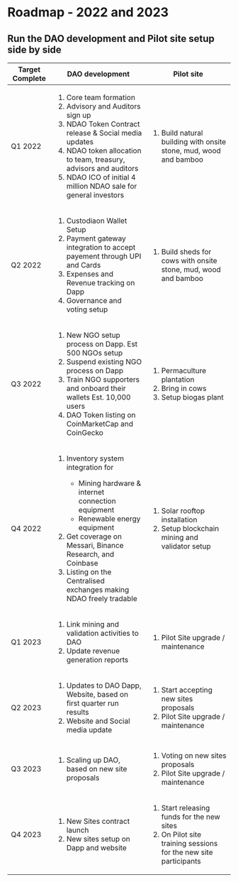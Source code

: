 # Roadmap - 2022 and 2023

## Run the DAO development and Pilot site setup side by side



| **Target Complete** | **DAO development**                                                                                                                                                                                                                                                                                         | **Pilot site**                                                                                                                  |
| ------------------- | ----------------------------------------------------------------------------------------------------------------------------------------------------------------------------------------------------------------------------------------------------------------------------------------------------------- | ------------------------------------------------------------------------------------------------------------------------------- |
| Q1 2022             | <ol><li>Core team formation</li><li>Advisory and Auditors sign up</li><li>NDAO Token Contract release &#x26; Social media updates</li><li>NDAO token allocation to  team, treasury, advisors and auditors</li><li>NDAO ICO of initial 4 million NDAO sale for general investors</li></ol>                   | <ol><li>Build natural building with onsite stone, mud, wood and bamboo</li></ol>                                                |
| Q2 2022             | <ol><li>Custodiaon Wallet Setup</li><li>Payment gateway integration to accept payement through UPI and Cards</li><li>Expenses and Revenue tracking on Dapp</li><li>Governance and voting setup</li></ol>                                                                                                    | <ol><li>Build sheds for cows with onsite stone, mud, wood and bamboo</li></ol>                                                  |
| Q3 2022             | <ol><li>New NGO setup process on Dapp. Est 500 NGOs setup</li><li>Suspend existing NGO process on Dapp</li><li>Train NGO supporters and onboard their wallets Est. 10,000 users</li><li>DAO Token listing on CoinMarketCap and CoinGecko</li></ol>                                                          | <ol><li>Permaculture plantation</li><li>Bring in cows</li><li>Setup biogas plant</li></ol>                                      |
| Q4 2022             | <ol><li><p>Inventory system integration for</p><ul><li>Mining hardware &#x26; internet connection equipment</li><li>Renewable energy equipment</li></ul></li><li>Get coverage on Messari, Binance Research, and Coinbase</li><li>Listing on the Centralised exchanges making NDAO freely tradable</li></ol> | <ol><li>Solar rooftop installation</li><li>Setup blockchain mining and validator setup</li></ol>                                |
| Q1 2023             | <ol><li>Link mining and validation activities to DAO</li><li>Update revenue generation reports</li></ol>                                                                                                                                                                                                    | <ol><li>Pilot Site upgrade / maintenance</li></ol>                                                                              |
| Q2 2023             | <ol><li>Updates to DAO Dapp, Website, based on first quarter run results</li><li>Website and Social media update</li></ol>                                                                                                                                                                                  | <ol><li>Start accepting new sites proposals</li><li>Pilot Site upgrade / maintenance</li></ol>                                  |
| Q3 2023             | <ol><li>Scaling up DAO, based on new site proposals</li></ol>                                                                                                                                                                                                                                               | <ol><li>Voting on new sites proposals</li><li>Pilot Site upgrade / maintenance</li></ol>                                        |
| Q4 2023             | <ol><li>New Sites contract launch</li><li>New sites setup on Dapp and website</li></ol>                                                                                                                                                                                                                     | <ol><li>Start releasing funds for the new sites</li><li>On Pilot site training sessions for the new site participants</li></ol> |
